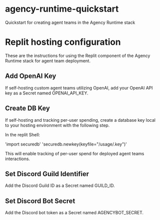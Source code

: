 # agency-runtime-quickstart
Quickstart for creating agent teams in the Agency Runtime stack

# Replit hosting configuration
These are the instructions for using the Replit component of
the Agency Runtime stack for agent team deployment.

## Add OpenAI Key
If self-hosting custom agent teams utilizing OpenAI,
add your OpenAI API key as a Secret named OPENAI_API_KEY.

## Create DB Key
If self-hosting and tracking per-user spending, create a
database key local to your hosting environment with the
following step.

In the replit Shell:

'import securedb'
'securedb.newkey(keyfile="/usage/.key")'

This will enable tracking of per-user spend for deployed
agent teams interactions.

## Set Discord Guild Identifier
Add the Discord Guild ID as a Secret named GUILD_ID.

## Set Discord Bot Secret
Add the Discord bot token as a Secret named AGENCYBOT_SECRET.

